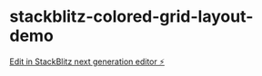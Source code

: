 # stackblitz-colored-grid-layout-demo

[Edit in StackBlitz next generation editor ⚡️](https://stackblitz.com/~/github.com/NaorYael/stackblitz-colored-grid-layout-demo)